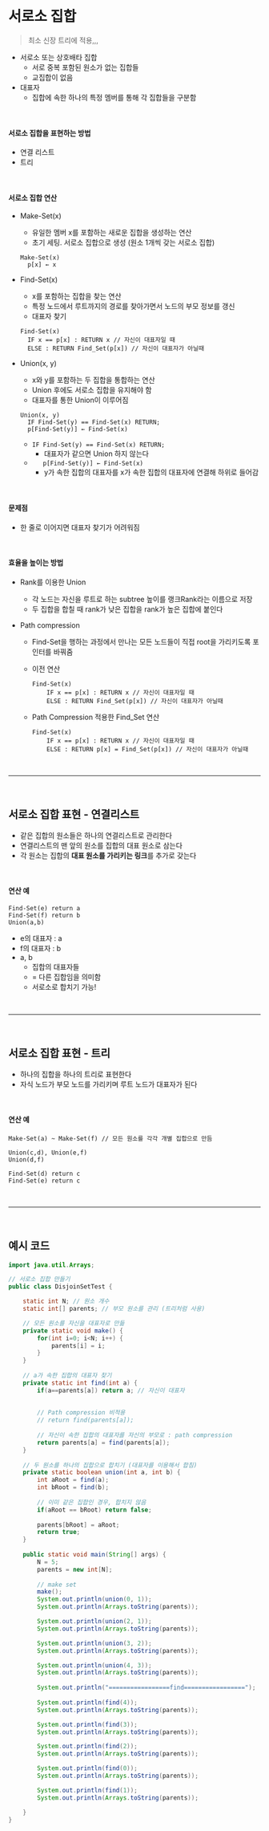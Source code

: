 # 서로소 집합

> 최소 신장 트리에 적용,,,

* 서로소 또는 상호배타 집합
  * 서로 중복 포함된 원소가 없는 집합들
  * 교집합이 없음
* 대표자
  * 집합에 속한 하나의 특정 멤버를 통해 각 집합들을 구분함

<br>

#### 서로소 집합을 표현하는 방법

* 연결 리스트
* 트리

<br>

#### 서로소 집합 연산

* Make-Set(x) 

  * 유일한 멤버 x를 포함하는 새로운 집합을 생성하는 연산
  * 초기 세팅. 서로소 집합으로 생성 (원소 1개씩 갖는 서로소 집합)

  ```
  Make-Set(x)
  	p[x] ← x
  ```

* Find-Set(x)

  * x를 포함하는 집합을 찾는 연산
  * 특정 노드에서 루트까지의 경로를 찾아가면서 노드의 부모 정보를 갱신
  * 대표자 찾기

  ```
  Find-Set(x)
  	IF x == p[x] : RETURN x // 자신이 대표자일 때
  	ELSE : RETURN Find_Set(p[x]) // 자신이 대표자가 아닐때
  ```

* Union(x, y) 

  * x와 y를 포함하는 두 집합을 통합하는 연산
  * Union 후에도 서로소 집합을 유지해야 함
  * 대표자를 통한 Union이 이루어짐
  
  ```
  Union(x, y)
  	IF Find-Set(y) == Find-Set(x) RETURN;
  	p[Find-Set(y)] ← Find-Set(x)
  ```
  
  * `IF Find-Set(y) == Find-Set(x) RETURN;` 
    * 대표자가 같으면 Union 하지 않는다
  * `	p[Find-Set(y)] ← Find-Set(x)`
    * y가 속한 집합의 대표자를 x가 속한 집합의 대표자에 연결해 하위로 들어감

<br>

#### 문제점

* 한 줄로 이어지면 대표자 찾기가 어려워짐

<br>

#### 효율을 높이는 방법

* Rank를 이용한 Union

  * 각 노드는 자신을 루트로 하는 subtree 높이를 랭크Rank라는 이름으로 저장
  * 두 집합을 합칠 때 rank가 낮은 집합을 rank가 높은 집합에 붙인다

* Path compression

  * Find-Set을 행하는 과정에서 만나는 모든 노드들이 직접 root을 가리키도록 포인터를 바꿔줌

  * 이전 연산

    ```
    Find-Set(x)
    	IF x == p[x] : RETURN x // 자신이 대표자일 때
    	ELSE : RETURN Find_Set(p[x]) // 자신이 대표자가 아닐때
    ```

  * Path Compression 적용한 Find_Set 연산

    ```
    Find-Set(x)
    	IF x == p[x] : RETURN x // 자신이 대표자일 때
    	ELSE : RETURN p[x] = Find_Set(p[x]) // 자신이 대표자가 아닐때
    ```

    

<br>

---

<br>

## 서로소 집합 표현 - 연결리스트

* 같은 집합의 원소들은 하나의 연결리스트로 관리한다
* 연결리스트의 맨 앞의 원소를 집합의 대표 원소로 삼는다
* 각 원소는 집합의 **대표 원소를 가리키는 링크**를 추가로 갖는다

<br>

#### 연산 예

```
Find-Set(e)	return a
Find-Set(f) return b
Union(a,b)
```

* e의 대표자 : a
* f의 대표자 : b
* a, b
  * 집합의 대표자들
  * = 다른 집합임을 의미함
  * 서로소로 합치기 가능! 

<br>

---

<br>

## 서로소 집합 표현 - 트리

* 하나의 집합을 하나의 트리로 표현한다
* 자식 노드가 부모 노드를 가리키며 루트 노드가 대표자가 된다

<br>

#### 연산 예

```
Make-Set(a) ~ Make-Set(f) // 모든 원소를 각각 개별 집합으로 만듬

Union(c,d), Union(e,f)
Union(d,f)

Find-Set(d) return c
Find-Set(e) return c
```

<br>

---

<br>

## 예시 코드

```java
import java.util.Arrays;

// 서로소 집합 만들기
public class DisjoinSetTest {

	static int N; // 원소 개수
	static int[] parents; // 부모 원소를 관리 (트리처럼 사용)

	// 모든 원소를 자신을 대표자로 만듦
	private static void make() {
		for(int i=0; i<N; i++) {
			parents[i] = i;
		}
	}
	
	// a가 속한 집합의 대표자 찾기
	private static int find(int a) {
		if(a==parents[a]) return a; // 자신이 대표자
		
		
		// Path compression 비적용
		// return find(parents[a]);
		
		// 자신이 속한 집합의 대표자를 자신의 부모로 : path compression
		return parents[a] = find(parents[a]);
	}
	
	// 두 원소를 하나의 집합으로 합치기 (대표자를 이용해서 합침)
	private static boolean union(int a, int b) {
		int aRoot = find(a);
		int bRoot = find(b);
		
		// 이미 같은 집합인 경우, 합치지 않음
		if(aRoot == bRoot) return false;
	
		parents[bRoot] = aRoot;
		return true;
	}
	
	public static void main(String[] args) {
		N = 5;
		parents = new int[N];
		
		// make set
		make();
		System.out.println(union(0, 1));
		System.out.println(Arrays.toString(parents));

		System.out.println(union(2, 1));
		System.out.println(Arrays.toString(parents));

		System.out.println(union(3, 2));
		System.out.println(Arrays.toString(parents));

		System.out.println(union(4, 3));
		System.out.println(Arrays.toString(parents));
	
		System.out.println("=================find=================");
		
		System.out.println(find(4));
		System.out.println(Arrays.toString(parents));

		System.out.println(find(3));
		System.out.println(Arrays.toString(parents));

		System.out.println(find(2));
		System.out.println(Arrays.toString(parents));

		System.out.println(find(0));
		System.out.println(Arrays.toString(parents));

		System.out.println(find(1));
		System.out.println(Arrays.toString(parents));

	}
}

```

